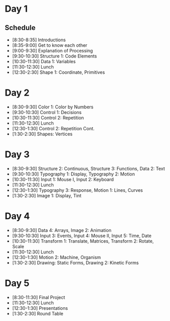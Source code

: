 # Day 1

## Schedule
- [8:30-8:35] Introductions 
- [8:35-9:00] Get to know each other 
- [9:00-9:30] Explanation of Processing 
- [9:30-10:30] Structure 1: Code Elements 
- [10:30-11:30] Data 1: Variables 
- [11:30-12:30] Lunch 
- [12:30-2:30] Shape 1: Coordinate, Primitives 

# Day 2

- [8:30-9:30] Color 1: Color by Numbers
- [9:30-10:30] Control 1: Decisions
- [10:30-11:30] Control 2: Repetition
- [11:30-12:30] Lunch 
- [12:30-1:30] Control 2: Repetition Cont.
- [1:30-2:30] Shapes: Vertices 

# Day 3

- [8:30-9:30] Structure 2: Continuous, Structure 3: Functions, Data 2: Text
- [9:30-10:30] Typography 1: Display, Typography 2: Motion
- [10:30-11:30] Input 1: Mouse I, Input 2: Keyboard
- [11:30-12:30] Lunch 
- [12:30-1:30] Typography 3: Response, Motion 1: Lines, Curves
- [1:30-2:30] Image 1: Display, Tint

# Day 4

- [8:30-9:30] Data 4: Arrays, Image 2: Animation
- [9:30-10:30] Input 3: Events, Input 4: Mouse II, Input 5: Time, Date
- [10:30-11:30] Transform 1: Translate, Matrices, Transform 2: Rotate, Scale
- [11:30-12:30] Lunch 
- [12:30-1:30] Motion 2: Machine, Organism
- [1:30-2:30] Drawing: Static Forms, Drawing 2: Kinetic Forms

# Day 5

- [8:30-11:30] Final Project 
- [11:30-12:30] Lunch 
- [12:30-1:30] Presentations
- [1:30-2:30] Round Table
